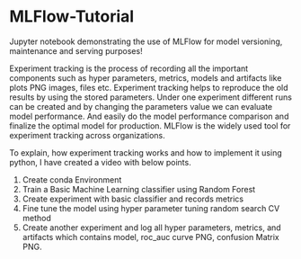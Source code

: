 # MLFlow-Tutorial
Jupyter notebook demonstrating the use of MLFlow for model versioning, maintenance and serving purposes!

Experiment tracking is the process of recording all the important components such as hyper parameters, metrics, models and artifacts like plots PNG images, files etc. Experiment tracking helps to reproduce the old results by using the stored parameters. Under one experiment different runs can be created and by changing the parameters value we can evaluate model performance. And easily do the model performance comparison and finalize the optimal model for production. MLFlow is the widely used tool for experiment tracking across organizations.

To explain, how experiment tracking works and how to implement it using python, I have created a video with below points. 
1. Create conda Environment
2. Train a Basic Machine Learning classifier using Random Forest
3. Create experiment with basic classifier and records metrics
4. Fine tune the model using hyper parameter tuning random search CV method
5. Create another experiment and log all hyper parameters, metrics, and artifacts which contains model, roc_auc curve PNG, confusion Matrix PNG.
